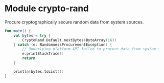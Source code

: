 # Module crypto-rand

Procure cryptographically secure random data from system sources.

```kotlin
fun main() {
    val bytes = try {
        CryptoRand.Default.nextBytes(ByteArray(16))
    } catch (e: RandomnessProcurementException) {
        // Underlying platform API failed to procure data from system sources.
        e.printStackTrace()
        return
    }

    println(bytes.toList())
}
```
